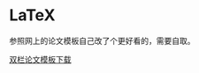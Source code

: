 # LaTeX
参照网上的论文模板自己改了个更好看的，需要自取。

[双栏论文模板下载](https://codeload.github.com/Quantum009/LaTeX/zip/refs/heads/main)
